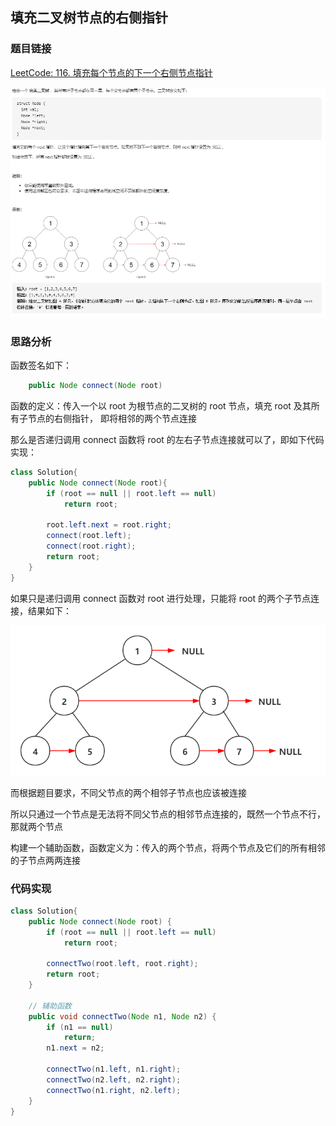 ## 填充二叉树节点的右侧指针

### 题目链接

[LeetCode: 116. 填充每个节点的下一个右侧节点指针](https://leetcode-cn.com/problems/populating-next-right-pointers-in-each-node/)

![img.png](../../pics/填充二叉树节点的右侧指针.png)

### 思路分析

函数签名如下：

```java
    public Node connect(Node root)
```
函数的定义：传入一个以 root 为根节点的二叉树的 root 节点，填充 root 及其所有子节点的右侧指针， 即将相邻的两个节点连接

那么是否递归调用 connect 函数将 root 的左右子节点连接就可以了，即如下代码实现：

```java
class Solution{
    public Node connect(Node root){
        if (root == null || root.left == null)
            return root;
        
        root.left.next = root.right;
        connect(root.left);
        connect(root.right);
        return root;
    }
}
```

如果只是递归调用 connect 函数对 root 进行处理，只能将 root 的两个子节点连接，结果如下：

![img.png](../../pics/填充二叉树节点的右侧指针-a.png)

而根据题目要求，不同父节点的两个相邻子节点也应该被连接

所以只通过一个节点是无法将不同父节点的相邻节点连接的，既然一个节点不行，那就两个节点

构建一个辅助函数，函数定义为：传入的两个节点，将两个节点及它们的所有相邻的子节点两两连接

### 代码实现

```java
class Solution{
    public Node connect(Node root) {
        if (root == null || root.left == null)
            return root;

        connectTwo(root.left, root.right);
        return root;
    }

    // 辅助函数
    public void connectTwo(Node n1, Node n2) {
        if (n1 == null)
            return;
        n1.next = n2;
        
        connectTwo(n1.left, n1.right);
        connectTwo(n2.left, n2.right);
        connectTwo(n1.right, n2.left);
    }
}

```

